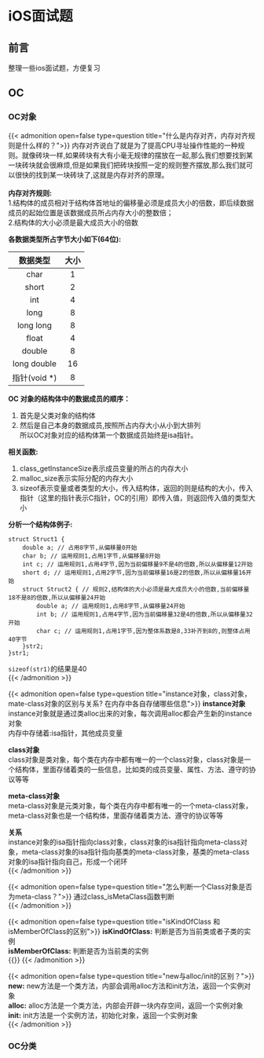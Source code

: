 # iOS面试题

<!--more-->
## 前言
整理一些ios面试题，方便复习
## OC
### OC对象
{{< admonition open=false type=question title="什么是内存对齐，内存对齐规则是什么样的？">}}
内存对齐说白了就是为了提高CPU寻址操作性能的一种规则。就像砖块一样,如果砖块有大有小毫无规律的摆放在一起,那么我们想要找到某一块砖块就会很麻烦,但是如果我们把砖块按照一定的规则整齐摆放,那么我们就可以很快的找到某一块砖块了,这就是内存对齐的原理。<br>
<br>
**内存对齐规则:**<br>
1.结构体的成员相对于结构体首地址的偏移量必须是成员大小的倍数，即后续数据成员的起始位置是该数据成员所占内存大小的整数倍；<br>
2.结构体的大小必须是最大成员大小的倍数<br>

**各数据类型所占字节大小如下(64位):**<br>

| 数据类型 | 大小 |
| :---: | :---: |
| char | 1 |
| short | 2 |
| int | 4 |
| long | 8 |
| long long | 8 |
| float | 4 |
| double | 8 |
| long double | 16 |
| 指针(void *) | 8 |

**OC 对象的结构体中的数据成员的顺序：**<br>
1. 首先是父类对象的结构体<br>
2. 然后是自己本身的数据成员,按照所占内存大小从小到大排列<br>
所以OC对象对应的结构体第一个数据成员始终是isa指针。<br>

**相关函数:**<br>
1. class_getInstanceSize表示成员变量的所占的内存大小<br>
2. malloc_size表示实际分配的内存大小<br>
3. sizeof表示变量或者类型的大小，传入结构体，返回的则是结构的大小，传入指针（这里的指针表示C指针，OC的引用）即传入值，则返回传入值的类型大小<br>

**分析一个结构体例子:**<br>
```objc
struct Struct1 {
    double a; // 占用8字节,从偏移量0开始
    char b; // 运用规则1,占用1字节,从偏移量8开始
    int c; // 运用规则1,占用4字节,因为当前偏移量9不是4的倍数,所以从偏移量12开始
    short d; // 运用规则1,占用2字节,因为当前偏移量16是2的倍数,所以从偏移量16开始
    struct Struct2 { // 规则2,结构体的大小必须是最大成员大小的倍数,当前偏移量18不是8的倍数,所以从偏移量24开始
        double a; // 运用规则1,占用8字节,从偏移量24开始
        int b; // 运用规则1,占用4字节,因为当前偏移量32是4的倍数,所以从偏移量32开始
        char c; // 运用规则1,占用1字节,因为整体系数是8,33补齐到8的,则整体占用40字节
    }str2;
}str1;
```
`sizeof(str1)`的结果是40<br>
{{< /admonition >}}

{{< admonition open=false type=question title="instance对象，class对象，mate-class对象的区别与关系? 在内存中各自存储哪些信息">}}
**instance对象**<br>
instance对象就是通过类alloc出来的对象，每次调用alloc都会产生新的instance对象<br>
内存中存储着:isa指针，其他成员变量<br>

**class对象**<br>
class对象是类对象，每个类在内存中都有唯一的一个class对象，class对象是一个结构体，里面存储着类的一些信息，比如类的成员变量、属性、方法、遵守的协议等等<br>

**meta-class对象**<br>
meta-class对象是元类对象，每个类在内存中都有唯一的一个meta-class对象，meta-class对象也是一个结构体，里面存储着类方法、遵守的协议等等<br>

**关系**<br>
instance对象的isa指针指向class对象，class对象的isa指针指向meta-class对象，meta-class对象的isa指针指向基类的meta-class对象，基类的meta-class对象的isa指针指向自己，形成一个闭环<br>
{{< /admonition >}}

{{< admonition open=false type=question title="怎么判断一个Class对象是否为meta-class？">}}
通过class_isMetaClass函数判断<br>
{{< /admonition >}}

{{< admonition open=false type=question title="isKindOfClass 和 isMemberOfClass的区别">}}
**isKindOfClass:** 判断是否为当前类或者子类的实例<br>
**isMemberOfClass:** 判断是否为当前类的实例<br>
{{<link href="https://juejin.cn/post/6873793240655462413" content="【图解isKindOfClass和isMemberOfClass方法】">}}
{{< /admonition >}}

{{< admonition open=false type=question title="new与alloc/init的区别？">}}
**new:** new方法是一个类方法，内部会调用alloc方法和init方法，返回一个实例对象<br>
**alloc:** alloc方法是一个类方法，内部会开辟一块内存空间，返回一个实例对象<br>
**init:** init方法是一个实例方法，初始化对象，返回一个实例对象<br>
{{< /admonition >}}

### OC分类










